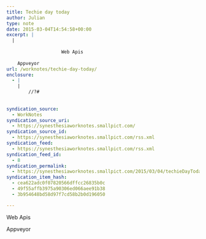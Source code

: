 ```yaml
---
title: Techie day today
author: Julian
type: note
date: 2015-03-04T14:54:58+00:00
excerpt: |
  |
    
    				Web Apis
    
    Appveyor
url: /worknotes/techie-day-today/
enclosure:
  - |
    |
        //?#
        
        
syndication_source:
  - WorkNotes
syndication_source_uri:
  - https://synesthesiaworknotes.smallpict.com/
syndication_source_id:
  - https://synesthesiaworknotes.smallpict.com/rss.xml
syndication_feed:
  - https://synesthesiaworknotes.smallpict.com/rss.xml
syndication_feed_id:
  - 8
syndication_permalink:
  - https://synesthesiaworknotes.smallpict.com/2015/03/04/techieDayToday.html
syndication_item_hash:
  - cea622adc0f07820566dffcc26835b0c
  - 49f55affb3975a90306ed066aee91b38
  - 3b954648bd58d97f7cd58b2b0d196050

---
```

Web Apis

Appveyor